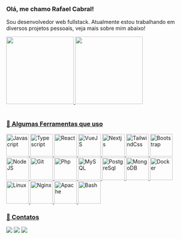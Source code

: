 ### Olá, me chamo Rafael Cabral!
Sou desenvolvedor web fullstack. Atualmente estou trabalhando em diversos
projetos pessoais, veja mais sobre mim abaixo!


<link rel="stylesheet" href="https://cdn.jsdelivr.net/gh/devicons/devicon@v2.15.1/devicon.min.css">

<div>
<a href="https://github.com/RafaelCabral26">
<img loading="lazy" height="180em" src="https://github-readme-stats.vercel.app/api?username=RafaelCabral26&show_icons=true&hide=contribs,issues&locale=pt-br"/>
<img loading="lazy" height="180em" src="https://github-readme-stats.vercel.app/api/top-langs/?username=RafaelCabral26&locale=pt-br&langs_count=10&layout=compact"/>
</div>
<br/>
  
### :rocket: Algumas Ferramentas que uso
<div>
<img loading="lazy" title="Javascript" height="60em" src="https://cdn.jsdelivr.net/gh/devicons/devicon/icons/javascript/javascript-original.svg" />
<img loading="lazy" title="Typescript" height="60em" src="https://cdn.jsdelivr.net/gh/devicons/devicon/icons/typescript/typescript-original.svg" />
<img loading="lazy" title="React" height="60em" src="https://cdn.jsdelivr.net/gh/devicons/devicon/icons/react/react-original.svg" />
  <img loading="lazy" title="VueJS" height="60em" src="https://cdn.jsdelivr.net/gh/devicons/devicon/icons/vuejs/vuejs-original.svg" />
  <img loading="lazy" title="Nextjs" height="60em" src="https://cdn.jsdelivr.net/gh/devicons/devicon/icons/nextjs/nextjs-original.svg" />
  <img loading="lazy" title="TailwindCss" height="60em" src="https://cdn.jsdelivr.net/gh/devicons/devicon/icons/tailwindcss/tailwindcss-plain.svg" />
  <img loading="lazy" title="Bootstrap" height="60em" src="https://cdn.jsdelivr.net/gh/devicons/devicon/icons/bootstrap/bootstrap-original.svg" />
  <br/>
  <img loading="lazy" title="NodeJS" height="60em" src="https://cdn.jsdelivr.net/gh/devicons/devicon/icons/nodejs/nodejs-original.svg" />
  <img loading="lazy" title="Git" height="60em" src="https://cdn.jsdelivr.net/gh/devicons/devicon/icons/git/git-original.svg" />
  <img loading="lazy" title="Php" height="60em" src="https://cdn.jsdelivr.net/gh/devicons/devicon/icons/php/php-original.svg" />
  <img loading="lazy" title="MySQL" height="60em" src="https://cdn.jsdelivr.net/gh/devicons/devicon/icons/mysql/mysql-original.svg" />
  <img loading="lazy" title="PostgreSql" height="60em" src="https://cdn.jsdelivr.net/gh/devicons/devicon/icons/postgresql/postgresql-original.svg" />
  <img loading="lazy" title="MongoDB" height="60em" src="https://cdn.jsdelivr.net/gh/devicons/devicon/icons/mongodb/mongodb-original.svg" />
  <img loading="lazy" title="Docker" height="60em" src="https://cdn.jsdelivr.net/gh/devicons/devicon/icons/docker/docker-original.svg" />
  <br/>
   <img loading="lazy" title="Linux" height="60em" src="https://cdn.jsdelivr.net/gh/devicons/devicon/icons/linux/linux-original.svg" />
  <img loading="lazy" title="Nginx" height="60em" src="https://cdn.jsdelivr.net/gh/devicons/devicon/icons/nginx/nginx-original.svg" />
  <img loading="lazy" title="Apache" height="60em" src="https://cdn.jsdelivr.net/gh/devicons/devicon/icons/apache/apache-original.svg" />
  <img loading="lazy" title="Bash" height="60em" src="https://cdn.jsdelivr.net/gh/devicons/devicon/icons/bash/bash-plain.svg" />
</div>

### :email: Contatos
<div>
<a href = "mailto:rafaelcabral261992@gmail.com"><img loading="lazy" src="https://img.shields.io/badge/Gmail-D14836?style=for-the-badge&logo=gmail&logoColor=white" target="_blank"></a>
<a href="https://www.linkedin.com/in/rafael-cabral-777522243/" target="_blank"><img loading="lazy" src="https://img.shields.io/badge/-LinkedIn-%230077B5?style=for-the-badge&logo=linkedin&logoColor=white" target="_blank"></a>   
  <a href="#" target="_blank">
    <img loading="lazy" src="https://img.shields.io/badge/WhatsApp-25D366?style=for-the-badge&logo=whatsapp&logoColor=white" target="_blank"/>
  </a>
</div>
